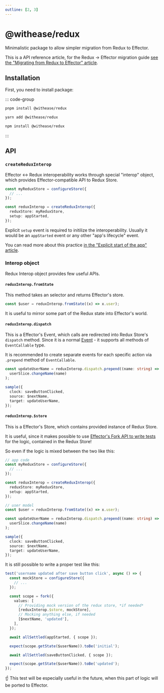 ```yaml
---
outline: [2, 3]
---
```


# @withease/redux

Minimalistic package to allow simpler migration from Redux to Effector.

This is a API reference article, for the Redux -> Effector migration guide [see the "Migrating from Redux to Effector" article](/redux-interop/usage).

## Installation

First, you need to install package:

::: code-group

```sh [pnpm]
pnpm install @withease/redux
```

```sh [yarn]
yarn add @withease/redux
```

```sh [npm]
npm install @withease/redux
```

:::

## API

### `createReduxInterop`

Effector <-> Redux interoperability works through special "interop" object, which provides Effector-compatible API to Redux Store.

```ts
const myReduxStore = configureStore({
  // ...
});

const reduxInterop = createReduxInterop({
  reduxStore: myReduxStore,
  setup: appStarted,
});
```

Explicit `setup` event is required to initilize the interoperability. Usually it would be an `appStarted` event or any other "app's lifecycle" event.

You can read more about this practice [in the "Explicit start of the app" article](/magazine/explicit_start).

### Interop object

Redux Interop object provides few useful APIs.

#### `reduxInterop.fromState`

This method takes an selector and returns Effector's store.

```ts
const $user = reduxInterop.fromState((x) => x.user);
```

It is useful to mirror some part of the Redux state into Effector's world.

#### `reduxInterop.dispatch`

This is a Effector's Event, which calls are redirected into Redux Store's `dispatch` method.
Since it is a normal [Event](https://effector.dev/en/api/effector/event) - it supports all methods of `EventCallable` type.

It is recommended to create separate events for each specific action via `.prepend` method of `EventCallable`.

```ts
const updateUserName = reduxInterop.dispatch.prepend((name: string) =>
  userSlice.changeName(name)
);

sample({
  clock: saveButtonClicked,
  source: $nextName,
  target: updateUserName,
});
```

#### `reduxInterop.$store`

This is a Effector's Store, which contains provided instance of Redux Store.

It is useful, since it makes possible to use [Effector's Fork API to write tests](https://effector.dev/en/guides/testing/) for the logic, contained in the Redux Store!

So even if the logic is mixed between the two like this:

```ts
// app code
const myReduxStore = configureStore({
  // ...
});

const reduxInterop = createReduxInterop({
  reduxStore: myReduxStore,
  setup: appStarted,
});

// user model
const $user = reduxInterop.fromState((x) => x.user);

const updateUserName = reduxInterop.dispatch.prepend((name: string) =>
  userSlice.changeName(name)
);

sample({
  clock: saveButtonClicked,
  source: $nextName,
  target: updateUserName,
});
```

It is still possible to write a proper test like this:

```ts
test('username updated after save button click', async () => {
  const mockStore = configureStore({
    // ...
  });

  const scope = fork({
    values: [
      // Providing mock version of the redux store, *if needed*
      [reduxInterop.$store, mockStore],
      // Mocking anything else, if needed
      [$nextName, 'updated'],
    ],
  });

  await allSettled(appStarted, { scope });

  expect(scope.getState($userName)).toBe('initial');

  await allSettled(saveButtonClicked, { scope });

  expect(scope.getState($userName)).toBe('updated');
});
```

☝️ This test will be especially useful in the future, when this part of logic will be ported to Effector.
